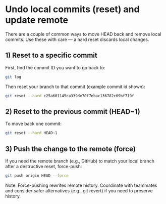 # Undo local commits (reset) and update remote

There are a couple of common ways to move HEAD back and remove local commits. Use these with care — a hard reset discards local changes.

## 1) Reset to a specific commit
First, find the commit ID you want to go back to:

```bash
git log
```

Then reset your branch to that commit (example commit id shown):

```bash
git reset --hard c25a601145ca339de70f7ebac136782c69bf719f
```

## 2) Reset to the previous commit (HEAD~1)
To move back one commit:

```bash
git reset --hard HEAD~1
```

## 3) Push the change to the remote (force)
If you need the remote branch (e.g., GitHub) to match your local branch after a destructive reset, force-push:

```bash
git push origin HEAD --force
```

Note: Force-pushing rewrites remote history. Coordinate with teammates and consider safer alternatives (e.g., git revert) if you need to preserve history.